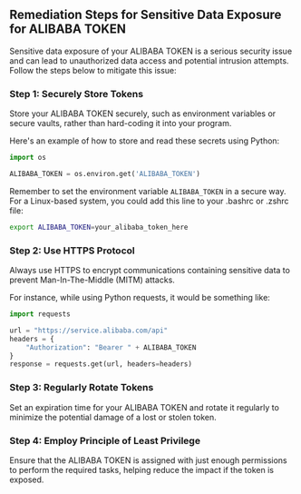 

## Remediation Steps for Sensitive Data Exposure for ALIBABA TOKEN

Sensitive data exposure of your ALIBABA TOKEN is a serious security issue and can lead to unauthorized data access and potential intrusion attempts. Follow the steps below to mitigate this issue:

### Step 1: Securely Store Tokens

Store your ALIBABA TOKEN securely, such as environment variables or secure vaults, rather than hard-coding it into your program. 

Here's an example of how to store and read these secrets using Python:

```python
import os

ALIBABA_TOKEN = os.environ.get('ALIBABA_TOKEN')
```
Remember to set the environment variable `ALIBABA_TOKEN` in a secure way. For a Linux-based system, you could add this line to your .bashrc or .zshrc file:

```bash
export ALIBABA_TOKEN=your_alibaba_token_here
```

### Step 2: Use HTTPS Protocol

Always use HTTPS to encrypt communications containing sensitive data to prevent Man-In-The-Middle (MITM) attacks. 

For instance, while using Python requests, it would be something like:

```python
import requests

url = "https://service.alibaba.com/api"
headers = {
    "Authorization": "Bearer " + ALIBABA_TOKEN
}
response = requests.get(url, headers=headers)
```

### Step 3: Regularly Rotate Tokens

Set an expiration time for your ALIBABA TOKEN and rotate it regularly to minimize the potential damage of a lost or stolen token.

### Step 4: Employ Principle of Least Privilege

Ensure that the ALIBABA TOKEN is assigned with just enough permissions to perform the required tasks, helping reduce the impact if the token is exposed.